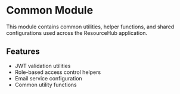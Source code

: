 # Common Module

This module contains common utilities, helper functions, and shared configurations used across the ResourceHub application.

## Features
- JWT validation utilities
- Role-based access control helpers
- Email service configuration
- Common utility functions
